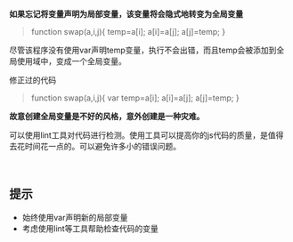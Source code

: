 **如果忘记将变量声明为局部变量，该变量将会隐式地转变为全局变量**

> function swap(a,i,j){
>       temp=a[i];
>       a[i]=a[j];
>       a[j]=temp;
> }

尽管该程序没有使用var声明temp变量，执行不会出错，而且temp会被添加到全局使用域中，变成一个全局变量。

修正过的代码

> function swap(a,i,j){
>      var temp=a[i];
>      a[i]=a[j];
>      a[j]=temp;
> }


**故意创建全局变量是不好的风格，意外创建是一种灾难。**

可以使用lint工具对代码进行检测。使用工具可以提高你的js代码的质量，是值得去花时间花一点的。可以避免许多小的错误问题。

&nbsp;

## 提示

*   始终使用var声明新的局部变量
*   考虑使用lint等工具帮助检查代码的变量